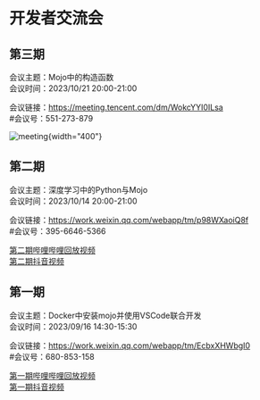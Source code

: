 # 开发者交流会

## 第三期
会议主题：Mojo中的构造函数  
会议时间：2023/10/21 20:00-21:00

会议链接：https://meeting.tencent.com/dm/WokcYYI0ILsa  
#会议号：551-273-879


![meeting](/img/mojodevelopermeeting3.png){width="400"}


## 第二期
会议主题：深度学习中的Python与Mojo  
会议时间：2023/10/14 20:00-21:00  
  
会议链接：https://work.weixin.qq.com/webapp/tm/p98WXaoiQ8f  
#会议号：395-6646-5366

[第二期哔哩哔哩回放视频](https://www.bilibili.com/video/BV1zh4y1q7Ec/)  
[第二期抖音视频](https://v.douyin.com/idyPTSPb/)


## 第一期

会议主题：Docker中安装mojo并使用VSCode联合开发  
会议时间：2023/09/16 14:30-15:30  

会议链接：https://work.weixin.qq.com/webapp/tm/EcbxXHWbgI0  
#会议号：680-853-158  
  

[第一期哔哩哔哩回放视频](https://www.bilibili.com/video/BV1wK4y1w7ru/)  
[第一期抖音视频](https://v.douyin.com/idyD58vQ/)
